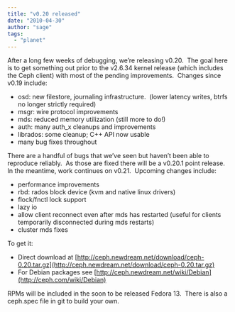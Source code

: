 ```yaml
---
title: "v0.20 released"
date: "2010-04-30"
author: "sage"
tags: 
  - "planet"
---
```


After a long few weeks of debugging, we’re releasing v0.20.  The goal here is to get something out prior to the v2.6.34 kernel release (which includes the Ceph client) with most of the pending improvements.  Changes since v0.19 include:

- osd: new filestore, journaling infrastructure.  (lower latency writes, btrfs no longer strictly required)
- msgr: wire protocol improvements
- mds: reduced memory utilization (still more to do!)
- auth: many auth\_x cleanups and improvements
- librados: some cleanup; C++ API now usable
- many bug fixes throughout

There are a handful of bugs that we’ve seen but haven’t been able to reproduce reliably.  As those are fixed there will be a v0.20.1 point release.  In the meantime, work continues on v0.21.  Upcoming changes include:

- performance improvements
- rbd: rados block device (kvm and native linux drivers)
- flock/fnctl lock support
- lazy io
- allow client reconnect even after mds has restarted (useful for clients temporarily disconnected during mds restarts)
- cluster mds fixes

To get it:

- Direct download at [http://ceph.newdream.net/download/ceph-0.20.tar.gz](http://ceph.newdream.net/download/ceph-0.20.tar.gz)
- For Debian packages see [http://ceph.newdream.net/wiki/Debian](http://ceph.com/wiki/Debian)

RPMs will be included in the soon to be released Fedora 13.  There is also a ceph.spec file in git to build your own.

